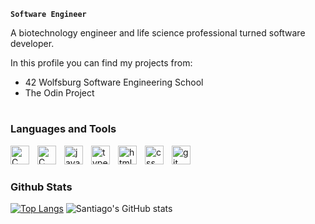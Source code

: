 **`Software Engineer`**

A biotechnology engineer and life science professional turned software developer.

In this profile you can find my projects from:
  * 42 Wolfsburg Software Engineering School
  * The Odin Project
 
 #
 
 ### Languages and Tools
 
 <img align="left" alt="C" width="30px" style="padding-right:10px;" src="https://cdn.jsdelivr.net/gh/devicons/devicon/icons/c/c-original.svg"/>
 <img align="left" alt="C" width="30px" style="padding-right:10px;" src="https://cdn.jsdelivr.net/gh/devicons/devicon/icons/cplusplus/cplusplus-original.svg"/>
 <img align="left" alt="javascript" width="30px" style="padding-right:10px;" src="https://cdn.jsdelivr.net/gh/devicons/devicon/icons/javascript/javascript-original.svg"/>
 <img align="left" alt="typescript" width="30px" style="padding-right:10px;" src="https://cdn.jsdelivr.net/gh/devicons/devicon/icons/typescript/typescript-original.svg" />
 <img align="left" alt="html5" width="30px" style="padding-right:10px;" src="https://cdn.jsdelivr.net/gh/devicons/devicon/icons/html5/html5-original.svg"/>
  <img align="left" alt="css" width="30px" style="padding-right:10px;" src="https://cdn.jsdelivr.net/gh/devicons/devicon/icons/css3/css3-original.svg"/>
 <img align="left" alt="git" width="30px" style="padding-right:10px;" src="https://cdn.jsdelivr.net/gh/devicons/devicon/icons/git/git-original.svg"/>
 <br />
 
 #
 
 ### Github Stats
 
 [![Top Langs](https://github-readme-stats.vercel.app/api/top-langs/?username=santiagotena&layout=compact&theme=dark&langs_count=6&hide=objective-c,makefile)](https://github.com/santiagotena/github-readme-stats)
 ![Santiago's GitHub stats](https://github-readme-stats.vercel.app/api?username=santiagotena&show_icons=true&theme=dark&hide_title=true&hide_rank=true)

 #
 
 
